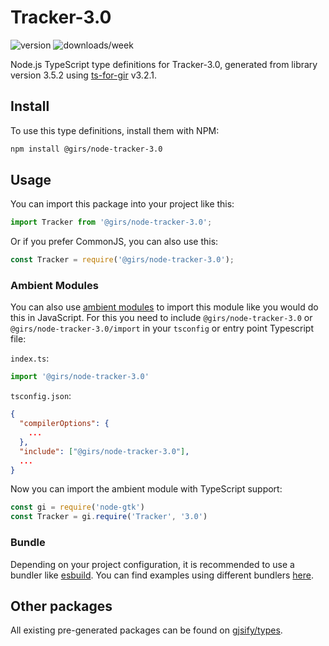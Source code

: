 
# Tracker-3.0

![version](https://img.shields.io/npm/v/@girs/node-tracker-3.0)
![downloads/week](https://img.shields.io/npm/dw/@girs/node-tracker-3.0)


Node.js TypeScript type definitions for Tracker-3.0, generated from library version 3.5.2 using [ts-for-gir](https://github.com/gjsify/ts-for-gir) v3.2.1.


## Install

To use this type definitions, install them with NPM:
```bash
npm install @girs/node-tracker-3.0
```

## Usage

You can import this package into your project like this:
```ts
import Tracker from '@girs/node-tracker-3.0';
```

Or if you prefer CommonJS, you can also use this:
```ts
const Tracker = require('@girs/node-tracker-3.0');
```

### Ambient Modules

You can also use [ambient modules](https://github.com/gjsify/ts-for-gir/tree/main/packages/cli#ambient-modules) to import this module like you would do this in JavaScript.
For this you need to include `@girs/node-tracker-3.0` or `@girs/node-tracker-3.0/import` in your `tsconfig` or entry point Typescript file:

`index.ts`:
```ts
import '@girs/node-tracker-3.0'
```

`tsconfig.json`:
```json
{
  "compilerOptions": {
    ...
  },
  "include": ["@girs/node-tracker-3.0"],
  ...
}
```

Now you can import the ambient module with TypeScript support: 

```ts
const gi = require('node-gtk')
const Tracker = gi.require('Tracker', '3.0')
```


### Bundle

Depending on your project configuration, it is recommended to use a bundler like [esbuild](https://esbuild.github.io/). You can find examples using different bundlers [here](https://github.com/gjsify/ts-for-gir/tree/main/examples).

## Other packages

All existing pre-generated packages can be found on [gjsify/types](https://github.com/gjsify/types).

